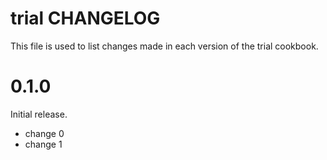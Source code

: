 # trial CHANGELOG

This file is used to list changes made in each version of the trial cookbook.

# 0.1.0

Initial release.

- change 0
- change 1

